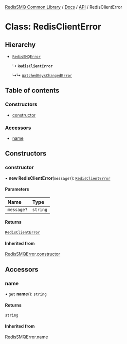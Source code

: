 [RedisSMQ Common Library](../../../README.md) / [Docs](README.md) / [API](docs/api/README.md) / RedisClientError

# Class: RedisClientError

## Hierarchy

- [`RedisSMQError`](docs/api/classes/RedisSMQError.md)

  ↳ **`RedisClientError`**

  ↳↳ [`WatchedKeysChangedError`](docs/api/classes/WatchedKeysChangedError.md)

## Table of contents

### Constructors

- [constructor](docs/api/classes/RedisClientError.md#constructor)

### Accessors

- [name](docs/api/classes/RedisClientError.md#name)

## Constructors

### constructor

• **new RedisClientError**(`message?`): [`RedisClientError`](docs/api/classes/RedisClientError.md)

#### Parameters

| Name | Type |
| :------ | :------ |
| `message?` | `string` |

#### Returns

[`RedisClientError`](docs/api/classes/RedisClientError.md)

#### Inherited from

[RedisSMQError](docs/api/classes/RedisSMQError.md).[constructor](docs/api/classes/RedisSMQError.md#constructor)

## Accessors

### name

• `get` **name**(): `string`

#### Returns

`string`

#### Inherited from

RedisSMQError.name
